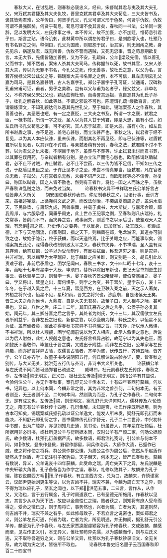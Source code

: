 <!-- { "loadSidebar": true } -->
　　春秋大义，在讨乱贼，则春秋必褒忠义，经曰，宋督弑其君与夷及其大夫孔父，宋万弑其君捷及其大夫仇牧，晋里克弑其君卓及其大夫荀息，三大夫皆书及，褒其皆殉君难，公羊传曰，何贤乎孔父，孔父可谓义形于色矣，何贤乎仇牧，仇牧可谓不畏强御矣，何贤乎荀息，荀息可谓不食其言矣，春秋同一书法，公羊同一褒辞，足以发明大义，左氏序事之书，本不传义，故不加褒，亦不加贬，惟荀息引君子曰，斯言之玷，语今讥刺，此林黄中所以谓左传君子曰，是刘歆增入也，杜预乃有书名罪之之例，释例曰，孔父为国政，则取怨于民，治其家，则无闺闱之教，身先见杀，祸遂及君，既无所善，仇牧不警而遇贼，又死无忠事，晋之荀息期欲复言，本无大节，先儒皆随加善例，又为不安，孔疏曰，公羊梁及先儒，皆以善孔父而书字，知不然者，案宋人杀其大夫司马，传称握节以死，故书其官，又宋人杀其大夫，传以为无罪不书名，今孔父之死，传无善事，故杜氏之意，以父为名，言若齐侯禄父宋公兹父之等，锡瑞案大夫书名罪之之例，本不可信，且左氏明云孔父嘉为司马，是其名嘉甚明，古人名嘉字孔，郑公子嘉字子孔可证，父通甫，汉碑称孔甫宋甫可证，甫者，男子之美称，岂有以父与甫为名者乎，禄父兹父，非单名父，不称齐侯父宋公父也，颖达曲徇杜预，而毒詈其远祖，岂自忘其为孔氏子孙乎，杜孔之解春秋，如此等处，不谓之邪说不可也，陈澧谓孔疏缕数百言，尤所谓锻炼深文，不知孔颖达何以恶其先世孔父，至于如此，锡瑞案圣人之作春秋，其善善也长，其恶恶也短，有一定之褒贬，三大夫之书及，所谓一字之褒，弑君之臣，一概书弑，所谓一字之贬，圣人以为其人甘于殉君，即是大忠，虽有小过，如左氏所书孔父荀息之事，可不必究，其人忍于弑君，即是大恶，虽有小功，如左氏所书赵盾之事，亦不足道，盖宅心甚恕，而立法甚严也，春秋之法，弑君者于经不复见，以为其人本应伏诛，虽未伏诛，而削其名不再见经，即与已伏诛等，赵盾弑君所以复见者，以其罪在不讨贼，与亲弑者稍有分别，春秋之法，弑君贼不讨不书葬，以为君父之仇未报，不瞑目于地下，虽葬与不葬等，许止弑君未讨而君书葬，以其罪在误用药，与亲弑者稍有分别，是亦立法严而宅心恕也，欧阳修谓赵盾弑君，必不止不讨贼，许止弑君，必不止不尝药，以三传为皆不足信，不知如三传之说，于赵盾见忠臣之至，于许止见孝子之至，未尝不情真罪当，臣弑君，凡在官者杀无赦，子弑父，凡在宫者杀无赦，未尝不词严义正，而欧阳修等必不信传，孙复曰，称国以弑者，国之人皆不赦也，然则有王者作，将比一国之人而诛之乎，虽欲严春秋诛乱贼之防，而未免过当矣。
　　论春秋书灾异不书祥瑞左氏公羊好言占验皆非大义所关
　　胡安国进春秋传表曰，仲尼制春秋之义，见诸行事，垂训方来，虽祖述宪章，上循尧舜文武之道，而改法创治，不袭虞夏商周之迹，盖洪水滔天，下民昏垫，与箫韶九成，百兽率舞，并载于虞书，大木斯拔，与嘉禾合颖，鄙我周邦，与六服承德，同垂乎周史，此上世帝王纪事之例，至春秋则凡庆瑞符，礼文常事，皆削而不书，而灾异之变，政事阙失，则悉书之以示后世，使鉴观天人之理，有恐惧肃之意，乃史传心之要典，于以反身，日加修省，及其既久，积善成德，上下与天地同流，自家刑国，措之天下，则麟凤在郊，龟龙游沼，其道亦可驯致之也，故始于隐公，终于获麟，而以天道终焉，比于关雎之应，而能事毕矣，锡瑞案胡氏此论，深得春秋改制驯致太平之义，春秋书灾异，不书祥瑞，圣人盖有深意存焉，绝笔获麟，公羊以为受命制作，有反袂拭面，称吾道穷之事，则是灾异，并非祥瑞，若以麟至为太平瑞应，比于麟趾之应关雎，则又别是一义，胡氏引此以责难于君，非前后矛盾也，困学纪闻曰，春秋三书孛，文十四年昭十七年，哀十三年，而昭十七年有星孛于大辰，申须曰，彗所以除旧布新也，史记天官书刘更生封事云，春秋彗星三见，则彗孛一也，晏子春秋齐景公睹彗星，使伯常骞禳之，晏子曰，孛又将出，彗星之出，庸何惧乎，则孛之为变，甚于彗矣，星孛东方，哀十三年冬，在于越入吴之后，十三年夏，彗见西方，在卫鞅入秦之前，天之示人著矣，齐桓之将兴也，恒星不见，星如雨，晋文之将兴也，沙鹿崩，自是诸侯无王矣，晋三大夫之命为侯也，九鼎震，自是大夫无君矣，故董子曰，天人相与之际，甚可畏也，又曰，八世之后，庄二十二年，其田氏篡齐之后之言乎，公侯子孙必复其始，阂元年，其三卿分晋之后之言乎，其处者为刘氏，文十三年，其汉儒欲立左氏者所附益乎，皆非左氏之旧也，新都之篡，以沙鹿崩为祥，释氏之炽，以恒星不见为证，盖有俑者矣，案此亦得春秋书灾异不书祥瑞之旨，书灾异，所以示人儆惧，不书祥瑞，所以杜人觊觎，困学纪闻前说以为天人相应，此示人儆惧之意也，后说以为后人附益，此杜人觊觎之意也，左氏好言祥异占验，故范宁以为其失也巫，而如懿氏卜妻敬仲，毕筮仕于晋之类，又或出于附益，而非左氏之旧，公羊家与左氏异趣，而亦好言祥异占验，汉儒言占验者，齐学为盛，伏传五行，齐诗五际，皆齐学，公羊氏亦齐学，故董子书多说阴阳五行，何氏解诂说占验亦详，要，皆春秋之别传，与大义无关，犹洪范五行传与齐诗，非诗书大义所关也。
　　论获麟公羊与左氏说不同而皆可通郑君已疏通之
　　臧琳曰，杜元凯春秋左氏传序，春秋之作，左传及梁无明文，正义曰，据杜云左传及梁无明文，则指公羊有其显说，今验何注公羊，亦无作春秋事，案孔舒元公羊传本云，十有四年春西狩获麟，何以书，记异也，以上何本同，今麟非常之兽，其为非常之兽奈何，二句何本无，有王者则至，无王者则不至，二句何本同，然则孰为而至，为孔子之作春秋，二句何本无，是有成文也，左传及梁，则无明文，案孔舒元未详何时人，儒林传及六论皆无之，隋志有公羊春秋传十四卷，孔衍集解，未知是否，杜氏作序既所据用，则为古本可知矣，锡瑞案臧氏据孔疏以证公羊逸文，能发人所未发，疑舒元即孔衍而未能决，不知舒元即孔衍之字，晋书儒林传孔衍字舒元，孔子二十二世孙，中兴初补中书郎，出为广陵郡，亦见刘知几史通，见书论，衍虽晋人，其年辈在杜预后，杜所据用非必衍书，或杜所见公羊与衍所据本同，汉时公羊有严颜二家，何劭公据颜氏，故少数语，杜预孔衍盖据严氏，故多数语，郑君注礼笺诗，引公羊与何本不同，如作放，登来作登戾，野留作鄙留，祠兵作治兵，大瘠作大渍，已蹙作已戚，使之将作使之将兵，群公禀作群公慊，为周公主作为周公后，仡然从乎赵盾作疑然从于赵盾，考工记注引子家驹曰，天子僭天，何本无之，皆严氏春秋也，获麟有数说，异义，公羊说哀十四年获麟，此受命之瑞，周亡失天下之异，左氏说麟是中央轩辕大角兽，孔子备备当为作字之误，春秋，礼修以致其子，故麟来为孔子瑞，陈钦说麟西方毛，孔子作春秋，有立言西方兑，兑为口，故麟来，许慎谨案云，议郎尹更始刘更生等议，以为吉凶不并，瑞灾不兼，今麟为周亡天下之异，则不得为瑞以应孔子，至玄之闻也，以下郑，洪范五事，二曰言，言作从，从作又，又治也，言于五行属金，孔子时周道衰亡，已有圣德无所施用，作春秋以见志，其言少从以为天下法，故应以金兽性仁之瑞，贱者获之，则知将有庶人受命而得之，受命之徵已见，则于周将亡，事势然也，兴者为瑞，亡者为灾，其道则然，何吉凶不并，瑞灾不兼之有乎，如此修母致子，不若立言之说密也，案如郑君之义，则公羊左氏可通，兴者为瑞，亡者为灾，所见明通，并无拘阂，据孔舒元引公羊传，麟至为孔子作春秋，与左氏家贾逵服虔颍容为孔子修春秋，文成致麟，麟感而至，见左传正义引，本无异义，惟杜预苟异先儒，以为感麟而作，则与左氏义违，又不取称吾道穷之文，则与公羊又异，杜预以为孔子春秋钞录旧文，全无关系，故为瑞为灾之说，皆彼所不取也。
　　论春秋本鲁史旧名墨子云百国春秋即百二十四宝书
